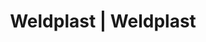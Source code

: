 ---
Filename: "eshop-products-variant203"
Link: "file:/Users/vinayakpatel/Downloads/www.weldplast.cz/eshop_products_compare/add/eshop-products-variant203"
product_name: "null"
product_id: "null"
title: "Weldplast | Weldplast"
product_desc: ""
product_specs: ""
product_downloads: ""
href: ""
p_desc_2: ""
accessories: ""
similar_products: ""
---